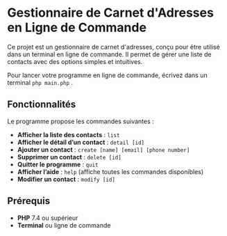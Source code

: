 # Gestionnaire de Carnet d'Adresses en Ligne de Commande

Ce projet est un gestionnaire de carnet d'adresses, conçu pour être utilisé dans un terminal en ligne de commande. Il permet de gérer une liste de contacts avec des options simples et intuitives.

Pour lancer votre programme en ligne de commande, écrivez dans un terminal `php main.php` .

## Fonctionnalités

Le programme propose les commandes suivantes :

- **Afficher la liste des contacts** : `list`
- **Afficher le détail d’un contact** : `detail [id]`
- **Ajouter un contact** : `create [name] [email] [phone number]`
- **Supprimer un contact** : `delete [id]`
- **Quitter le programme** : `quit`
- **Afficher l’aide** : `help` (affiche toutes les commandes disponibles)
- **Modifier un contact** : `modify [id]`

## Prérequis

- **PHP** 7.4 ou supérieur
- **Terminal** ou ligne de commande
